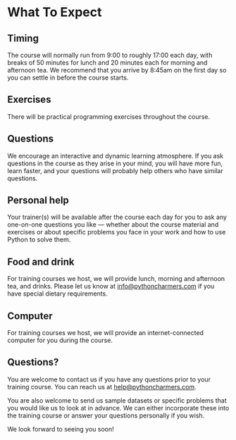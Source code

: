 # What To Expect

## Timing

The course will normally run from 9:00 to roughly 17:00 each day, with breaks of 50 minutes for lunch and 20 minutes each for morning and afternoon tea. We recommend that you arrive by 8:45am on the first day so you can settle in before the course starts.

## Exercises

There will be practical programming exercises throughout the course.

## Questions

We encourage an interactive and dynamic learning atmosphere. If you ask questions in the course as they arise in your mind, you will have more fun, learn faster, and your questions will probably help others who have similar questions.

## Personal help

Your trainer\(s\) will be available after the course each day for you to ask any one-on-one questions you like — whether about the course material and exercises or about specific problems you face in your work and how to use Python to solve them.

## Food and drink

For training courses we host, we will provide lunch, morning and afternoon tea, and drinks. Please let us know at info@pythoncharmers.com if you have special dietary requirements.

## Computer

For training courses we host, we will provide an internet-connected computer for you during the course.

## Questions?

You are welcome to contact us if you have any questions prior to your training course. You can reach us at help@pythoncharmers.com.

You are also welcome to send us sample datasets or specific problems that you would like us to look at in advance. We can either incorporate these into the training course or answer your questions personally if you wish.

We look forward to seeing you soon!

